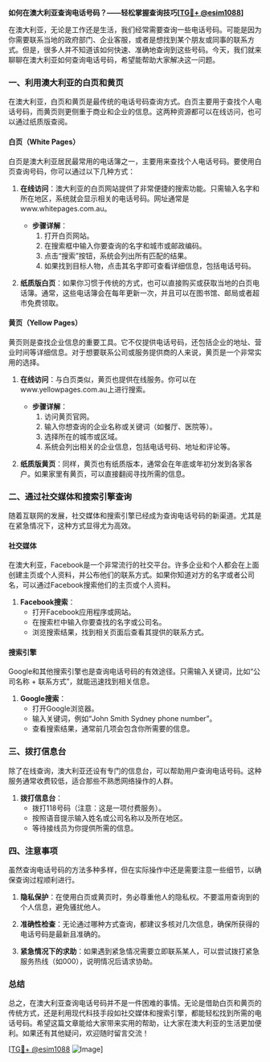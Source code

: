 **如何在澳大利亚查询电话号码？——轻松掌握查询技巧[[TG💪+ @esim1088](https://t.me/s/esim1088)]**

在澳大利亚，无论是工作还是生活，我们经常需要查询一些电话号码。可能是因为你需要联系当地的政府部门、企业客服，或者是想找到某个朋友或同事的联系方式。但是，很多人并不知道该如何快速、准确地查询到这些号码。今天，我们就来聊聊在澳大利亚如何查询电话号码，希望能帮助大家解决这一问题。

### 一、利用澳大利亚的白页和黄页

在澳大利亚，白页和黄页是最传统的电话号码查询方式。白页主要用于查找个人电话号码，而黄页则更侧重于商业和企业的信息。这两种资源都可以在线访问，也可以通过纸质版查阅。

#### 白页（White Pages）

白页是澳大利亚居民最常用的电话簿之一，主要用来查找个人电话号码。要使用白页查询号码，你可以通过以下几种方式：

1. **在线访问**：澳大利亚的白页网站提供了非常便捷的搜索功能。只需输入名字和所在地区，系统就会显示相关的电话号码。网址通常是www.whitepages.com.au。
   
   - **步骤详解**：
     1. 打开白页网站。
     2. 在搜索框中输入你要查询的名字和城市或邮政编码。
     3. 点击“搜索”按钮，系统会列出所有匹配的结果。
     4. 如果找到目标人物，点击其名字即可查看详细信息，包括电话号码。

2. **纸质版白页**：如果你习惯于传统的方式，也可以直接购买或获取当地的白页电话簿。通常，这些电话簿会在每年更新一次，并且可以在图书馆、邮局或者超市免费领取。

#### 黄页（Yellow Pages）

黄页则是查找企业信息的重要工具。它不仅提供电话号码，还包括企业的地址、营业时间等详细信息。对于想要联系公司或服务提供商的人来说，黄页是一个非常实用的选择。

1. **在线访问**：与白页类似，黄页也提供在线服务。你可以在www.yellowpages.com.au上进行搜索。
   
   - **步骤详解**：
     1. 访问黄页官网。
     2. 输入你想查询的企业名称或关键词（如餐厅、医院等）。
     3. 选择所在的城市或区域。
     4. 系统会列出相关的企业信息，包括电话号码、地址和评论等。

2. **纸质版黄页**：同样，黄页也有纸质版本，通常会在年底或年初分发到各家各户。如果家里有黄页，可以直接翻阅寻找所需的信息。

### 二、通过社交媒体和搜索引擎查询

随着互联网的发展，社交媒体和搜索引擎已经成为查询电话号码的新渠道。尤其是在紧急情况下，这种方式显得尤为高效。

#### 社交媒体

在澳大利亚，Facebook是一个非常流行的社交平台。许多企业和个人都会在上面创建主页或个人资料，并公布他们的联系方式。如果你知道对方的名字或者公司名，可以通过Facebook搜索他们的主页或个人资料。

1. **Facebook搜索**：
   - 打开Facebook应用程序或网站。
   - 在搜索栏中输入你要查找的名字或公司名。
   - 浏览搜索结果，找到相关页面后查看其提供的联系方式。

#### 搜索引擎

Google和其他搜索引擎也是查询电话号码的有效途径。只需输入关键词，比如“公司名称 + 联系方式”，就能迅速找到相关信息。

1. **Google搜索**：
   - 打开Google浏览器。
   - 输入关键词，例如“John Smith Sydney phone number”。
   - 查看搜索结果，通常前几项会包含你所需要的信息。

### 三、拨打信息台

除了在线查询，澳大利亚还设有专门的信息台，可以帮助用户查询电话号码。这种服务通常收费较低，适合那些不熟悉网络操作的人群。

1. **拨打信息台**：
   - 拨打118号码（注意：这是一项付费服务）。
   - 按照语音提示输入姓名或公司名称以及所在地区。
   - 等待接线员为你提供所需的信息。

### 四、注意事项

虽然查询电话号码的方法多种多样，但在实际操作中还是需要注意一些细节，以确保查询过程顺利进行。

1. **隐私保护**：在使用白页或黄页时，务必尊重他人的隐私权。不要滥用查询到的个人信息，避免骚扰他人。
   
2. **准确性检查**：无论通过哪种方式查询，都建议多核对几次信息，确保所获得的电话号码是最新且准确的。

3. **紧急情况下的求助**：如果遇到紧急情况需要立即联系某人，可以尝试拨打紧急服务热线（如000），说明情况后请求协助。

### 总结

总之，在澳大利亚查询电话号码并不是一件困难的事情。无论是借助白页和黄页的传统方式，还是利用现代科技手段如社交媒体和搜索引擎，都能轻松找到所需的电话号码。希望这篇文章能给大家带来实用的帮助，让大家在澳大利亚的生活更加便利。如果还有其他疑问，欢迎随时留言交流！

[[TG💪+ @esim1088](https://t.me/s/esim1088) ![Image](https://i.postimg.cc/4NQfJmqS/Snipaste-2025-05-13-00-14-12.png)]